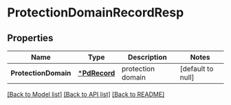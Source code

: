 # ProtectionDomainRecordResp

## Properties
Name | Type | Description | Notes
------------ | ------------- | ------------- | -------------
**ProtectionDomain** | [***PdRecord**](PdRecord.md) | protection domain | [default to null]

[[Back to Model list]](../README.md#documentation-for-models) [[Back to API list]](../README.md#documentation-for-api-endpoints) [[Back to README]](../README.md)


